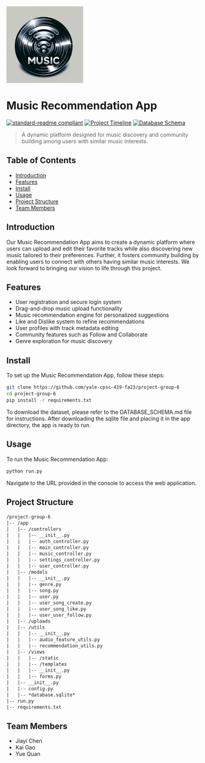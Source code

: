 <img src="app/views/static/img/logo.png" alt="Music Recommendation App Logo" width="200" height="200"/>

# Music Recommendation App

[![standard-readme compliant](https://img.shields.io/badge/readme%20style-standard-brightgreen.svg?style=flat-square)](https://github.com/RichardLitt/standard-readme)
[![Project Timeline](https://img.shields.io/badge/project_timeline-latest-green)](https://github.com/yale-cpsc-419-fa23/project-group-6/blob/main/PROJECT_TIMELINE.md)
[![Database Schema](https://img.shields.io/badge/database_schema-latest-green)](https://github.com/yale-cpsc-419-fa23/project-group-6/blob/main/DATABASE_SCHEMA.md)

> A dynamic platform designed for music discovery and community building among users with similar music interests.

## Table of Contents

- [Introduction](#introduction)
- [Features](#features)
- [Install](#install)
- [Usage](#usage)
- [Project Structure](#project-structure)
- [Team Members](#team-members)
  
## Introduction

Our Music Recommendation App aims to create a dynamic platform where users can upload and edit their favorite tracks
while also discovering new music tailored to their preferences. Further, it fosters community building by enabling users
to connect with others having similar music interests. We look forward to bringing our vision to life through this
project.

## Features
- User registration and secure login system
- Drag-and-drop music upload functionality
- Music recommendation engine for personalized suggestions
- Like and Dislike system to refine recommendations
- User profiles with track metadata editing
- Community features such as Follow and Collaborate
- Genre exploration for music discovery

## Install

To set up the Music Recommendation App, follow these steps:

```bash
git clone https://github.com/yale-cpsc-419-fa23/project-group-6
cd project-group-6
pip install -r requirements.txt
```

To download the dataset, please refer to the DATABASE_SCHEMA.md file for instructions. After downloading the sqlite file and placing it in the app directory, the app is ready to run.

## Usage

To run the Music Recommendation App:

```bash
python run.py
```

Navigate to the URL provided in the console to access the web application.

## Project Structure

```
/project-group-6
|-- /app
|   |-- /controllers
|   |   |-- __init__.py
|   |   |-- auth_controller.py
|   |   |-- main_controller.py
|   |   |-- music_controller.py
|   |   |-- settings_controller.py
|   |   |-- user_controller.py
|   |-- /models
|   |   |-- __init__.py
|   |   |-- genre.py
|   |   |-- song.py
|   |   |-- user.py
|   |   |-- user_song_create.py
|   |   |-- user_song_like.py
|   |   |-- user_user_follow.py
|   |-- /uploads
|   |-- /utils
|   |   |-- __init__.py
|   |   |-- audio_feature_utils.py
|   |   |-- recommendation_utils.py
|   |-- /views
|   |   |-- /static
|   |   |-- /templates
|   |   |-- __init__.py
|   |   |-- forms.py
|   |-- __init__.py
|   |-- config.py
|   |-- *database.sqlite*
|-- run.py
|-- requirements.txt
```

## Team Members

- Jiayi Chen
- Kai Gao
- Yue Quan